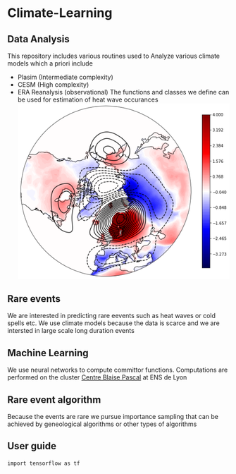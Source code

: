 # Climate-Learning

## Data Analysis

This repository includes various routines used to Analyze various climate models which a priori include
- Plasim (Intermediate complexity)
- CESM (High complexity)
- ERA Reanalysis (observational)
The functions and classes we define can be used for estimation of heat wave occurances 
![Heat waves in Scandinavia modelled by CESM](/CESM/IMages/Scandinavia_3.5.png)
## Rare events
We are interested in predicting rare eevents such as heat waves or cold spells etc. We use climate models because the data is scarce and we are intersted in large scale long duration events

## Machine Learning
We use neural networks to compute committor functions. Computations are performed on the cluster [Centre Blaise Pascal](https://www.cbp.ens-lyon.fr/doku.php) at ENS de Lyon


## Rare event algorithm
Because the events are rare we pursue importance sampling that can be achieved by geneological algorithms or other types of algorithms

## User guide

```
import tensorflow as tf
```
